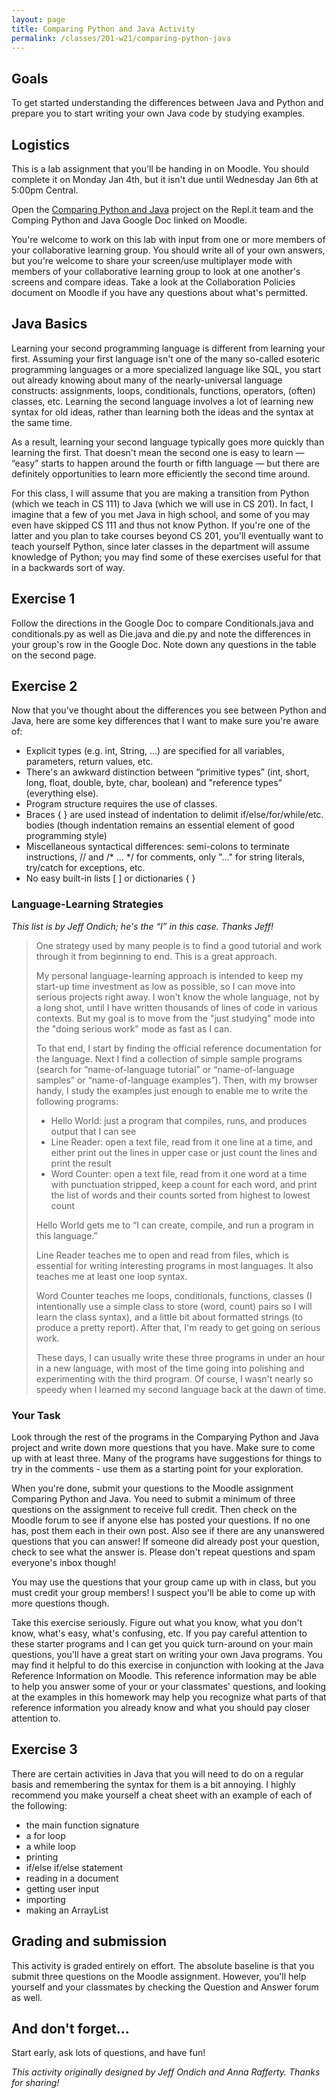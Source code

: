 ```yaml
---
layout: page
title: Comparing Python and Java Activity
permalink: /classes/201-w21/comparing-python-java
---
```


## Goals
To get started understanding the differences between Java and Python and prepare you to start writing your own Java code by studying examples.

## Logistics
This is a lab assignment that you'll be handing in on Moodle. You should complete it on Monday Jan 4th, but it isn't due until Wednesday Jan 6th at 5:00pm Central.

Open the [Comparing Python and Java](https://repl.it/team/carlcs201s01w21/Comparing-Python-and-Java) project on the Repl.it team and the Comping Python and Java Google Doc linked on Moodle.

You're welcome to work on this lab with input from one or more members of your collaborative learning group. You should write all of your own answers, but you're welcome to share your screen/use multiplayer mode with members of your collaborative learning group to look at one another's screens and compare ideas. Take a look at the Collaboration Policies document on Moodle if you have any questions about what's permitted.

## Java Basics
Learning your second programming language is different from learning your first. Assuming your first language isn't one of the many so-called esoteric programming languages or a more specialized language like SQL, you start out already knowing about many of the nearly-universal language constructs: assignments, loops, conditionals, functions, operators, (often) classes, etc. Learning the second language involves a lot of learning new syntax for old ideas, rather than learning both the ideas and the syntax at the same time.

As a result, learning your second language typically goes more quickly than learning the first. That doesn't mean the second one is easy to learn — “easy” starts to happen around the fourth or fifth language — but there are definitely opportunities to learn more efficiently the second time around.

For this class, I will assume that you are making a transition from Python (which we teach in CS 111) to Java (which we will use in CS 201). In fact, I imagine that a few of you met Java in high school, and some of you may even have skipped CS 111 and thus not know Python. If you're one of the latter and you plan to take courses beyond CS 201, you'll eventually want to teach yourself Python, since later classes in the department will assume knowledge of Python; you may find some of these exercises useful for that in a backwards sort of way.

## Exercise 1
Follow the directions in the Google Doc to compare Conditionals.java and conditionals.py as well as Die.java and die.py and note the differences in your group's row in the Google Doc. 
Note down any questions in the table on the second page.

## Exercise 2
Now that you've thought about the differences you see between Python and Java, here are some key differences that I want to make sure you're aware of:

* Explicit types (e.g. int, String, ...) are specified for all variables, parameters, return values, etc.
* There's an awkward distinction between “primitive types” (int, short, long, float, double, byte, char, boolean) and "reference types" (everything else).
* Program structure requires the use of classes.
* Braces { } are used instead of indentation to delimit if/else/for/while/etc. bodies (though indentation remains an essential element of good programming style)
* Miscellaneous syntactical differences: semi-colons to terminate instructions, // and /* ... */ for comments, only "..." for string literals, try/catch for exceptions, etc.
* No easy built-in lists [ ] or dictionaries { }

### Language-Learning Strategies
*This list is by Jeff Ondich; he's the “I” in this case. Thanks Jeff!*
<blockquote>
<p>One strategy used by many people is to find a good tutorial and work through it from beginning to end. This is a great approach.</p>

<p>My personal language-learning approach is intended to keep my start-up time investment as low as possible, so I can move into serious projects right away. I won't know the whole language, not by a long shot, until I have written thousands of lines of code in various contexts. But my goal is to move from the "just studying" mode into the "doing serious work" mode as fast as I can.</p>

<p>To that end, I start by finding the official reference documentation for the language. Next I find a collection of simple sample programs (search for “name-of-language tutorial” or “name-of-language samples” or “name-of-language examples”). Then, with my browser handy, I study the examples just enough to enable me to write the following programs:</p>

<p>
<ul>
<li> Hello World: just a program that compiles, runs, and produces output that I can see</li>
<li> Line Reader: open a text file, read from it one line at a time, and either print out the lines in upper case or just count the lines and print the result</li>
<li> Word Counter: open a text file, read from it one word at a time with punctuation stripped, keep a count for each word, and print the list of words and their counts sorted from highest to lowest count</li>
</ul>
</p>


<p>Hello World gets me to “I can create, compile, and run a program in this language.”</p>

<p>Line Reader teaches me to open and read from files, which is essential for writing interesting programs in most languages. It also teaches me at least one loop syntax.</p>

<p>Word Counter teaches me loops, conditionals, functions, classes (I intentionally use a simple class to store (word, count) pairs so I will learn the class syntax), and a little bit about formatted strings (to produce a pretty report). After that, I'm ready to get going on serious work.</p>

<p>These days, I can usually write these three programs in under an hour in a new language, with most of the time going into polishing and experimenting with the third program. Of course, I wasn't nearly so speedy when I learned my second language back at the dawn of time.</p>
</blockquote>

### Your Task
Look through the rest of the programs in the Comparying Python and Java project and write down more questions that you have. Make sure to come up with at least three. Many of the programs have suggestions for things to try in the comments - use them as a starting point for your exploration.

When you're done, submit your questions to the Moodle assignment Comparing Python and Java. You need to submit a minimum of three questions on the assignment to receive full credit. Then check on the Moodle forum to see if anyone else has posted your questions. If no one has, post them each in their own post. Also see if there are any unanswered questions that you can answer! If someone did already post your question, check to see what the answer is. Please don't repeat questions and spam everyone's inbox though!

You may use the questions that your group came up with in class, but you must credit your group members! I suspect you'll be able to come up with more questions though.

Take this exercise seriously. Figure out what you know, what you don't know, what's easy, what's confusing, etc. If you pay careful attention to these starter programs and I can get you quick turn-around on your main questions, you'll have a great start on writing your own Java programs. You may find it helpful to do this exercise in conjunction with looking at the Java Reference Information on Moodle. This reference information may be able to help you answer some of your or your classmates' questions, and looking at the examples in this homework may help you recognize what parts of that reference information you already know and what you should pay closer attention to.

## Exercise 3
There are certain activities in Java that you will need to do on a regular basis and remembering the syntax for them is a bit annoying. I highly recommend you make yourself a cheat sheet with an example of each of the following:
* the main function signature
* a for loop
* a while loop
* printing
* if/else if/else statement
* reading in a document
* getting user input
* importing
* making an ArrayList

## Grading and submission
This activity is graded entirely on effort. The absolute baseline is that you submit three questions on the Moodle assignment. However, you'll help yourself and your classmates by checking the Question and Answer forum as well.

## And don't forget...

Start early, ask lots of questions, and have fun!

*This activity originally designed by Jeff Ondich and Anna Rafferty. Thanks for sharing!*